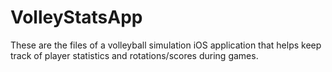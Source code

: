 # VolleyStatsApp
These are the files of a volleyball simulation iOS application that helps keep track of player statistics and rotations/scores during games.
